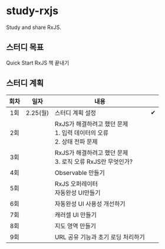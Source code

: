 # study-rxjs
Study and share RxJS.

## 스터디 목표
Quick Start RxJS 책 끝내기

## 스터디 계획
| 회차 |   일자   | 내용                                                         |      |
| :--: | :------: | ------------------------------------------------------------ | :--: |
| 1회  | 2.25(월) | 스터디 계획 설정                                             |  ✔   |
| 2회  |          | RxJS가 해결하려고 했던 문제<br />1. 입력 데이터의 오류<br />2. 상태 전파 문제 |      |
| 3회  |          | RxJS가 해결하려고 했던 문제<br />3. 로직 오류 RxJS란 무엇인가? |      |
| 4회  |          | Observable 만들기                                            |      |
| 5회  |          | RxJS 오퍼레이터<br />자동완성 UI만들기                       |      |
| 6회  |          | 자동완성 UI 사용성 개선하기                                  |      |
| 7회  |          | 캐러셀 UI 만들기                                             |      |
| 8회  |          | 지도 영역 만들기                                             |      |
| 9회  |          | URL 공유 기능과 초기 로딩 처리하기                           |      |
